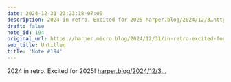 ```yaml
---
date: 2024-12-31 23:23:18-07:00
description: 2024 in retro. Excited for 2025 harper.blog/2024/12/3…https://harper.blog/2024/12/31/2024-in-the-rear-view/
draft: false
note_id: 194
original_url: https://harper.micro.blog/2024/12/31/in-retro-excited-for-httpsharperblogintherearview.html
sub_title: Untitled
title: 'Note #194'
---
```


2024 in retro. Excited for 2025! [harper.blog/2024/12/3…](https://harper.blog/2024/12/31/2024-in-the-rear-view/)